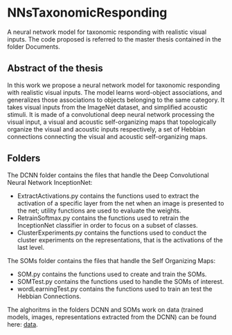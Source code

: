 # NNsTaxonomicResponding
A neural network model for taxonomic responding with realistic visual inputs.
The code proposed is referred to the master thesis contained in the folder Documents.

## Abstract of the thesis
In this work we propose a neural network model for taxonomic responding with realistic visual inputs. The model learns word-object associations, and generalizes those associations to objects belonging to the same category. It takes visual inputs from the ImageNet dataset, and simplified acoustic stimuli. It is made of a convolutional deep neural network processing the visual input, a visual and acoustic self-organizing maps that topologically organize the visual and acoustic inputs respectively, a set of Hebbian connections connecting the visual and acoustic self-organizing maps. 

## Folders
The DCNN folder contains the files that handle the Deep Convolutional Neural Network InceptionNet:
 * ExtractActivations.py contains the functions used to extract the activation of a specific layer from the net when an image is presented to the net; utility functions are used to evaluate the weights.
 * RetrainSoftmax.py contains the functions used to retrain the InceptionNet classifier in order to focus on a subset of classes.
 * ClusterExperiments.py contains the functions used to conduct the cluster experiments on the representations, that is the activations of the last level.

The SOMs folder contains the files that handle the Self Organizing Maps:
 * SOM.py contains the functions used to create and train the SOMs.
 * SOMTest.py contains the functions used to handle the SOMs of interest.
 * wordLearningTest.py contains the functions used to train an test the Hebbian Connections.

The alghoritms in the folders DCNN and SOMs work on data (trained models, images, representations extracted from the DCNN) can be found here: [data](https://www.dropbox.com/sh/81o2dmkigupp7k6/AADKWlKaaYQoO6CNNhLOA_-ra?dl=0).
